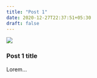 ```yaml
---
title: "Post 1"
date: 2020-12-27T22:37:51+05:30
draft: false
---
```

![](https://images.unsplash.com/photo-1516638022313-53fa45a84c7f?ixid=MXwxMjA3fDB8MHxwaG90by1wYWdlfHx8fGVufDB8fHw%3D&ixlib=rb-1.2.1&auto=format&fit=crop&w=1050&q=80)
### Post 1 title
Lorem...
